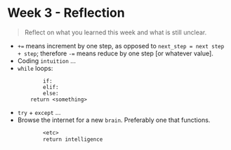 # Week 3 - Reflection
> Reflect on what you learned this week and what is still unclear.

- `+=` means increment by one step, as opposed to `next_step = next step + step`; therefore `-=` means reduce by one step [or whatever value].
- Coding `intuition` ... 
- `while` loops:
    ``` while <some kind of condition>
            if:
            elif:
            else:
        return <something>
    ``` 
- `try` + `except` ... 
- Browse the internet for a new `brain`. Preferably one that functions.
    ``` def new_brain(thought, logic, personality)
            <etc>
            return intelligence
    ```
